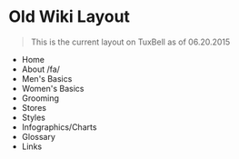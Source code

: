 # Old Wiki Layout

> This is the current layout on TuxBell as of 06.20.2015

- Home
- About /fa/
- Men's Basics
- Women's Basics
- Grooming
- Stores
- Styles
- Infographics/Charts
- Glossary
- Links

